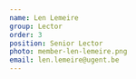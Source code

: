 ```yaml
---
name: Len Lemeire
group: Lector
order: 3
position: Senior Lector
photo: member-len-lemeire.png
email: len.lemeire@ugent.be
---
```

